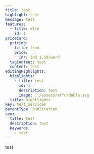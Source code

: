 ```yaml
---
title: test
highlight: test
message: test
features:
  - title: efce
    id: 1
priceCard:
  pricing:
    title: from
    price:
      inr: INR 1.50/word
  tagContent: test
  content: test
editingHighlights:
  highlights:
    - title: test
      id: 1
      description: test
      image: ../assets/affordable.svg
  title: hightlights
key: test_services
parentType: publication
seo:
  title: test
  description: test
  keywords:
    - test
---
```

test